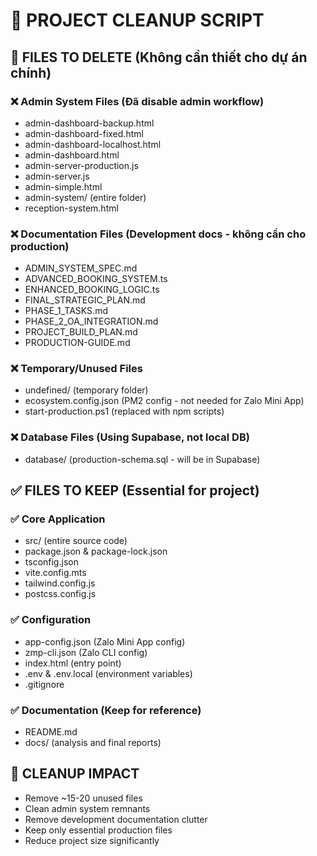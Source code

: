 # 🧹 PROJECT CLEANUP SCRIPT

## 📁 FILES TO DELETE (Không cần thiết cho dự án chính)

### ❌ **Admin System Files** (Đã disable admin workflow)
- admin-dashboard-backup.html
- admin-dashboard-fixed.html  
- admin-dashboard-localhost.html
- admin-dashboard.html
- admin-server-production.js
- admin-server.js
- admin-simple.html
- admin-system/ (entire folder)
- reception-system.html

### ❌ **Documentation Files** (Development docs - không cần cho production)
- ADMIN_SYSTEM_SPEC.md
- ADVANCED_BOOKING_SYSTEM.ts
- ENHANCED_BOOKING_LOGIC.ts
- FINAL_STRATEGIC_PLAN.md
- PHASE_1_TASKS.md
- PHASE_2_OA_INTEGRATION.md
- PROJECT_BUILD_PLAN.md
- PRODUCTION-GUIDE.md

### ❌ **Temporary/Unused Files**
- undefined/ (temporary folder)
- ecosystem.config.json (PM2 config - not needed for Zalo Mini App)
- start-production.ps1 (replaced with npm scripts)

### ❌ **Database Files** (Using Supabase, not local DB)
- database/ (production-schema.sql - will be in Supabase)

## ✅ **FILES TO KEEP** (Essential for project)

### ✅ **Core Application**
- src/ (entire source code)
- package.json & package-lock.json
- tsconfig.json
- vite.config.mts
- tailwind.config.js
- postcss.config.js

### ✅ **Configuration**
- app-config.json (Zalo Mini App config)
- zmp-cli.json (Zalo CLI config) 
- index.html (entry point)
- .env & .env.local (environment variables)
- .gitignore

### ✅ **Documentation** (Keep for reference)
- README.md
- docs/ (analysis and final reports)

## 🎯 **CLEANUP IMPACT**
- Remove ~15-20 unused files
- Clean admin system remnants
- Remove development documentation clutter  
- Keep only essential production files
- Reduce project size significantly
